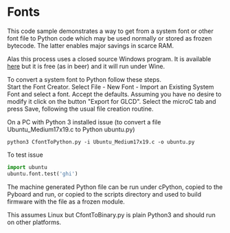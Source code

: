 # Fonts

This code sample demonstrates a way to get from a system font or other font file to Python code
which may be used normally or stored as frozen bytecode. The latter enables major savings in
scarce RAM.

Alas this process uses a closed source Windows program. It is available
[here](http://www.mikroe.com/glcd-font-creator/) but it is free (as in beer) and it will run
under Wine.

To convert a system font to Python follow these steps.  
Start the Font Creator. Select File - New Font - Import an Existing System Font and select a font.
Accept the defaults. Assuming you have no desire to modify it click on the button "Export for GLCD".
Select the microC tab and press Save, following the usual file creation routine.

On a PC with Python 3 installed issue (to convert a file Ubuntu_Medium17x19.c to Python ubuntu.py)
```
python3 CfontToPython.py -i Ubuntu_Medium17x19.c -o ubuntu.py
```
To test issue
```python
import ubuntu
ubuntu.font.test('ghi')
```

The machine generated Python file can be run under cPython, copied to the Pyboard and run, or
copied to the scripts directory and used to build firmware with the file as a frozen module.

This assumes Linux but CfontToBinary.py is plain Python3 and should run on other platforms. 

